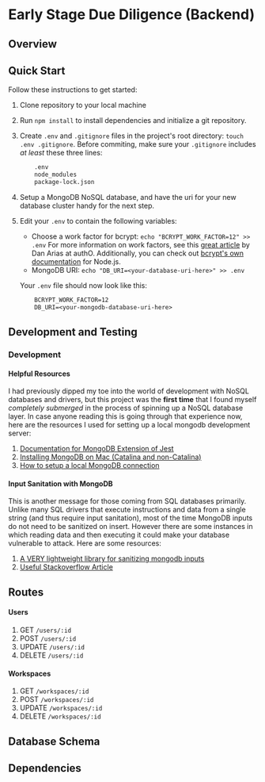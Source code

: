 # Early Stage Due Diligence (Backend)

## Overview


## Quick Start

Follow these instructions to get started:

1. Clone repository to your local machine

2. Run `npm install` to install dependencies and initialize a git repository.

3. Create `.env` and `.gitignore` files in the project's root directory: `touch .env .gitignore`. Before commiting, make sure your `.gitignore` includes *at least* these three lines:
    ```txt
        .env
        node_modules
        package-lock.json
    ```

4. Setup a MongoDB NoSQL database, and have the uri for your new database cluster handy for the next step.

5. Edit your `.env` to contain the following variables:
    - Choose a work factor for bcrypt: `echo "BCRYPT_WORK_FACTOR=12" >> .env`
    For more information on work factors, see this [great article](https://auth0.com/blog/hashing-in-action-understanding-bcrypt/) by Dan Arias at authO. Additionally, you can check out [bcrypt's own documentation](https://www.npmjs.com/package/bcrypt]) for Node.js.
    - MongoDB URI: `echo "DB_URI=<your-database-uri-here>" >> .env`


    Your `.env` file should now look like this:
    ```txt
        BCRYPT_WORK_FACTOR=12
        DB_URI=<your-mongodb-database-uri-here>
    ```

## Development and Testing

### Development 

#### Helpful Resources
I had previously dipped my toe into the world of development with NoSQL databases and drivers, but this project was the **first time** that I found myself *completely submerged* in the process of spinning up a NoSQL database layer. In case anyone reading this is going through that experience now, here are the resources I used for setting up a local mongodb development server:

1. [Documentation for MongoDB Extension of Jest](https://jestjs.io/docs/en/mongodb)
2. [Installing MongoDB on Mac (Catalina and non-Catalina)](https://zellwk.com/blog/install-mongodb/)
3. [How to setup a local MongoDB connection](https://zellwk.com/blog/local-mongodb/)

#### Input Sanitation with MongoDB
This is another message for those coming from SQL databases primarily. Unlike many SQL drivers that execute instructions and data from a single string (and thus require input sanitation), most of the time MongoDB inputs do not need to be sanitized on insert. However there are some instances in which reading data and then executing it could make your database vulnerable to attack. Here are some resources:

1. [A VERY lightweight library for sanitizing mongodb inputs](https://www.npmjs.com/package/mongo-sanitize)
2. [Useful Stackoverflow Article](https://stackoverflow.com/questions/30585213/do-i-need-to-sanitize-user-input-before-inserting-in-mongodb-mongodbnode-js-co)

## Routes

#### Users
1. GET `/users/:id`
2. POST `/users/:id`
3. UPDATE `/users/:id`
4. DELETE `/users/:id`

#### Workspaces
1. GET `/workspaces/:id`
2. POST `/workspaces/:id`
3. UPDATE `/workspaces/:id`
4. DELETE `/workspaces/:id`


## Database Schema


## Dependencies

